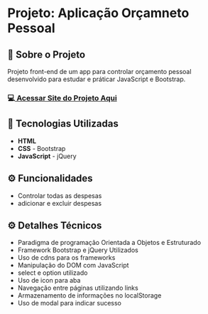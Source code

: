 <h1>Projeto: Aplicação Orçamneto Pessoal</h1>

<h2>📌 Sobre o Projeto</h2>
<p>Projeto front-end de um app para controlar orçamento pessoal desenvolvido para estudar e práticar JavaScript e Bootstrap.</p>

<h3>💻<a href="https://deangelleses.github.io/app_orcamento_pessoal-HTML-CSS-Bootstrap-JavaScript-jQuery/" target="_blank"> Acessar Site do Projeto Aqui</a></h3>

<h2>🚀 Tecnologias Utilizadas</h2>
<ul>
  <li><b>HTML</b></li>
  <li><b>CSS</b> - Bootstrap</li>
  <li><b>JavaScript</b> - jQuery</li>
</ul>

<h2>⚙️ Funcionalidades</h2>
<ul>
  <li>Controlar todas as despesas</li>
  <li>adicionar e excluir despesas</li>
</ul>

<h2>⚙️ Detalhes Técnicos</h2>
<ul>
  <li>Paradigma de programação Orientada a Objetos e Estruturado</li>
  <li>Framework Bootstrap e jQuery Utilizados</li>
  <li>Uso de cdns para os frameworks</li>
  <li>Manipulação do DOM com JavaScript</li>
  <li>select e option utilizado</li>
  <li>Uso de icon para aba</li>
  <li>Navegação entre páginas utilizando links</li>
  <li>Armazenamento de informações no localStorage</li>
  <li>Uso de modal para indicar sucesso</li>
</ul>
